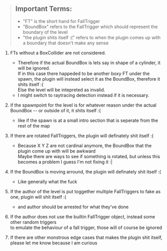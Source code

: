 > ## Important Terms: 
> - "FT" is the short hand for FallTrigger
> - "BoundBox" refers to the FallTrigger which should represent the boundary of the level
> - "the plugin shits itself  :(" refers to when the plugin comes up with a boundary that doesn't make any sense

1. FTs without a BoxCollider are not considered.
   - Therefore if the actual BoundBox is lets say in shape of a cylinder, it will be ignored.  
     If in this case there happeded to be another boxy FT under the spawn, the plugin will instead select it as the BoundBox, therefore it shits itself :(  
     Else the level will be intepreted as invalid.  
   - I might switch to raytracing detection instead if it is necessary.

2. if the spawnpoint for the level is for whatever reason under the actual BoundBox -- or outside of it, it shits itself :(
   - like if the spawn is at a small intro section that is seperate from the rest of the map

3. If there are rotated FallTriggers, the plugin will definately shit itself :(
   - Because X Y Z are not cardinal anymore, the BoundBox that the plugin come up with will be awkward  
     Maybe there are ways to see if something is rotated, but unless this becomes a problem I guess I'm not fixing it :|

4. If the BoundBox is moving arround, the plugin will definately shit itself :(
   - Like generally what the fuck

5. If the author of the level is put toggether multiple FallTriggers to fake as one, plugin will shit itself :(
   - and author should be arrested for what they've done

6. If the author does not use the builtin FallTrigger object, instead some other random triggers    
   to emulate the behaviour of a fall trigger, those will of course be ignored

6. If there are other monstrous edge cases that makes the plugin shit itself, please let me know because I am curious